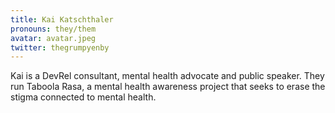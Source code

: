 ```yaml
---
title: Kai Katschthaler
pronouns: they/them
avatar: avatar.jpeg
twitter: thegrumpyenby
---
```


Kai is a DevRel consultant, mental health advocate and public speaker. They run Taboola Rasa, a mental health awareness project that seeks to erase the stigma connected to mental health.
